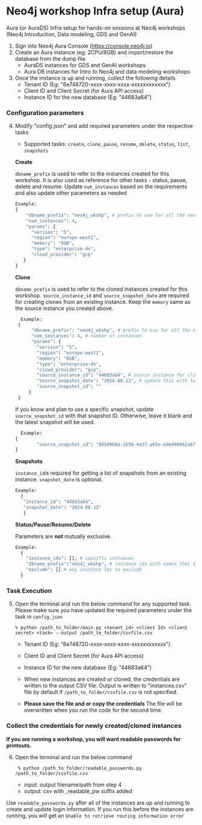 # Neo4j workshop Infra setup (Aura)
Aura (or AuraDS) Infra setup for hands-on sessions at Neo4j workshops (Neo4j Introduction, Data modeling, GDS and GenAI)

1. Sign into Neo4j Aura Console (https://console.neo4j.io)
2. Create an Aura instance (eg: 2CPU/8GB) and import/restore the database from the dump file
    - AuraDS instances for GDS and GenAI workshops
    - Aura DB instances for Intro to Neo4j and data modeling workshops
4. Once the instance is up and running, collect the following details
    - Tenant ID (Eg: "6e748720-xxxx-xxxx-xxxx-xxxxxxxxxxxx")
    - Client ID and Client Secret (for Aura API access)
    - Instance ID for the new database (Eg: "44683a64")

### Configuration parameters
4. Modify "config.json" and add required parameters under the respective tasks
   - Supported tasks: `create`, `clone`, `pause`, `resume`, `delete`, `status`, `list`, `snapshots`

   **Create**
   
   `dbname_prefix` is used to refer to the instances created for this workshop. It is also used as reference for other tasks - status, pause, delete and resume.
   Update `num_instances` based on the requirements and also update other parameters as needed

     ```python
     Example:
    {
         "dbname_prefix": "neo4j_wkshp", # prefix to use for all the newly created machines
         "num_instances": 4,
         "params": {
           "version": "5",
           "region": "europe-west1",
           "memory": "8GB",
           "type": "enterprise-ds",
           "cloud_provider": "gcp"
        }
    }
     ```

    **Clone**

   `dbname_prefix` is used to refer to the cloned instances created for this workshop.
   `source_instance_id` and `source_snapshot_date` are required for creating clones from an existing instance.
   Keep the `memory` same as the source instance you created above.  

   ```python
     Example:
    {
         "dbname_prefix": "neo4j_wkshp", # prefix to use for all the newly created machines
         "num_instances": 4, # number of instances 
         "params": {
           "version": "5",
           "region": "europe-west1",
           "memory": "8GB",
           "type": "enterprise-ds",
           "cloud_provider": "gcp",
           "source_instance_id": "44683a64", # source instance for clones
           "source_snapshot_date": "2024-08-13", # update this with today's date or a specific date in the past
           "source_snapshot_id": ""
        }
    }
     ```  
   If you know and plan to use a specific snapshot, update `source_snapshot_id` with that snapshot ID.  Otherwise, leave it blank and the latest snapshot will be used.

   ```python
     Example:
   {
           "source_snapshot_id": "86509b6a-1b56-4a37-a65e-ede480661a67"
   }
   ```

   **Snapshots**

    `instance_id`is required for getting a list of snapshots from an existing instance.
     `snapshot_date` is optional.

     ```python
     Example:
       {
        "instance_id": "44683a64",
        "snapshot_date": "2024-08-13"
        }
     ```

   **Status/Pause/Resume/Delete**

     Parameters are **not** mutually exclusive.

     ```python
     Example:
       {
         "instance_ids": [], # specific instances
         "dbname_prefix":"neo4j_wkshp", # instance ids with names that starts with the prefix
         "exclude": [] # any instance IDs to exclude
       }
     ```

### Task Execution
5. Open the terminal and run the below command for any supported task. Please make sure you have updated the required parameters under the task in `config.json`

   ```shell
   % python /path_to_folder/main.py <tenant_id> <client Id> <client secret> <task> --output /path_to_folder/csvfile.csv
   ```
    - Tenant ID (Eg: "6e748720-xxxx-xxxx-xxxx-xxxxxxxxxxxx")
    - Client ID and Client Secret (for Aura API access)
    - Instance ID for the new database (Eg: "44683a64")

    - When new instances are created or cloned, the credentials are written to the output CSV file.  Output is written to "instances.csv" file by default if `/path_to_folder/csvfile.csv` is not specified.
    - **Please save the file and or copy the credentials** The file will be overwritten when you run the code for the second time.

### Collect the credentials for newly created/cloned instances
**If you are running a workshop, you will want readable passwords for printouts.**

6. Open the terminal and run the below command

   ```shell
    % python /path_to_folder/readable_passwords.py /path_to_folder/csvfile.csv
   ```
    - input: output filename/path from step 4
    - output: csv with _readable_pw suffix added

Use `readable_passwords.py` after all of the instances are up and running to create and update login information. If you run this before the instances are running, you will get an `Unable to retrieve routing information error`
